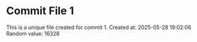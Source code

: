 # Commit File 1

This is a unique file created for commit 1.
Created at: 2025-05-28 19:02:06
Random value: 16328
